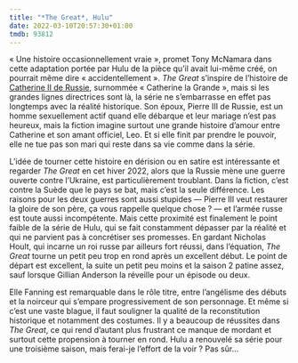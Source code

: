 ```yaml
---
title: "*The Great*, Hulu"
date: 2022-03-10T20:57:30+01:00
tmdb: 93812 
---
```


« Une histoire occasionnellement vraie », promet Tony McNamara dans cette adaptation portée par Hulu de la pièce qu’il avait lui-même créé, on pourrait même dire « accidentellement ». *The Great* s’inspire de l’histoire de [Catherine II de Russie](https://fr.wikipedia.org/wiki/Catherine_II), surnommée « Catherine la Grande », mais si les grandes lignes directrices sont là, la série ne s’embarrasse en effet pas longtemps avec la réalité historique. Son époux, Pierre III de Russie, est un homme sexuellement actif quand elle débarque et leur mariage n’est pas heureux, mais la fiction imagine surtout une grande histoire d’amour entre Catherine et son amant officiel, Leo. Et si elle finit par prendre le pouvoir, elle ne tue pas son mari qui reste dans sa vie comme dans la série.

L’idée de tourner cette histoire en dérision ou en satire est intéressante et regarder *The Great* en cet hiver 2022, alors que la Russie mène une guerre ouverte contre l’Ukraine, est particulièrement troublant. Dans la fiction, c’est contre la Suède que le pays se bat, mais c’est la seule différence. Les raisons pour les deux guerres sont aussi stupides — Pierre III veut restaurer la gloire de son père, ça vous rappelle quelque chose ? — et l’armée russe est toute aussi incompétente. Mais cette proximité est finalement le point faible de la série de Hulu, qui se fait constamment dépasser par la réalité et qui ne parvient pas à concrétiser ses promesses. En gardant Nicholas Hoult, qui incarne un roi russe par ailleurs fort réussi, dans l’équation, *The Great* tourne un petit peu trop en rond après un excellent début. Le point de départ est excellent, la suite un petit peu moins et la saison 2 patine assez, sauf lorsque Gillian Anderson la réveille pour un épisode ou deux. 

Elle Fanning est remarquable dans le rôle titre, entre l’angélisme des débuts et la noirceur qui s’empare progressivement de son personnage. Et même si c’est une vaste blague, il faut souligner la qualité de la reconstitution historique et notamment des costumes. Il y a beaucoup de réussites dans *The Great*, ce qui rend d’autant plus frustrant ce manque de mordant et surtout cette propension à tourner en rond. Hulu a renouvelé sa série pour une troisième saison, mais ferai-je l’effort de la voir ? Pas sûr…